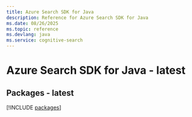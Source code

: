 ```yaml
---
title: Azure Search SDK for Java
description: Reference for Azure Search SDK for Java
ms.date: 08/26/2025
ms.topic: reference
ms.devlang: java
ms.service: cognitive-search
---
```

# Azure Search SDK for Java - latest
## Packages - latest
[!INCLUDE [packages](search-index.md)]